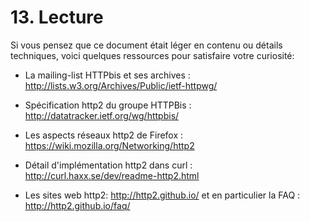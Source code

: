 # 13. Lecture

Si vous pensez que ce document était léger en contenu ou détails techniques, voici quelques ressources pour satisfaire votre curiosité:

- La mailing-list HTTPbis et ses archives : http://lists.w3.org/Archives/Public/ietf-httpwg/

- Spécification http2 du groupe HTTPBis : http://datatracker.ietf.org/wg/httpbis/

- Les aspects réseaux http2 de Firefox : https://wiki.mozilla.org/Networking/http2

- Détail d'implémentation http2 dans curl : http://curl.haxx.se/dev/readme-http2.html

- Les sites web http2: http://http2.github.io/ et en particulier la FAQ : http://http2.github.io/faq/
